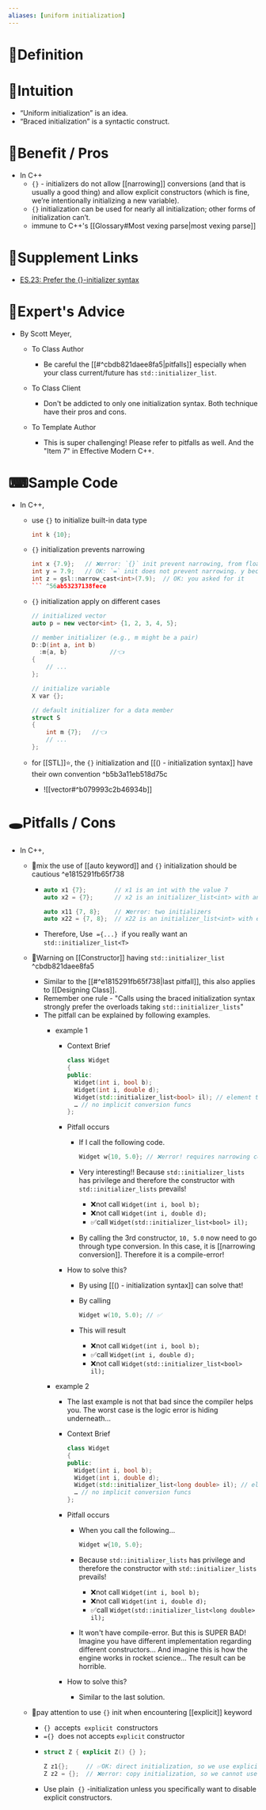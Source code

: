 ```yaml
---
aliases: [uniform initialization]
---
```


# 📝Definition

# 🧠Intuition
- “Uniform initialization” is an idea.
- “Braced initialization” is a syntactic construct.

# 🚀Benefit / Pros
- In C++
    - `{}` - initializers do not allow [[narrowing]] conversions (and that is usually a good thing) and allow explicit constructors (which is fine, we’re intentionally initializing a new variable).
    - `{}` initialization can be used for nearly all initialization; other forms of initialization can’t.
    - immune to C++'s [[Glossary#Most vexing parse|most vexing parse]]
    
# 🔗Supplement Links
- [ES.23: Prefer the {}-initializer syntax](https://isocpp.github.io/CppCoreGuidelines/CppCoreGuidelines#es23-prefer-the--initializer-syntax)

# 🥼Expert's Advice
- By Scott Meyer,
    - To Class Author
        - Be careful the [[#^cbdb821daee8fa5|pitfalls]] especially when your class current/future has `std::initializer_list`.
        
    - To Class Client
        - Don't be addicted to only one initialization syntax. Both technique have their pros and cons.
        
    - To Template Author
        - This is super challenging! Please refer to pitfalls as well. And the "Item 7" in Effective Modern C++.
        
# ⌨Sample Code
- In C++,
    - use `{}` to initialize built-in data type
      
      ``` c++
      int k {10};
      ```
    - `{}` initialization prevents narrowing
      ``` c++
      int x {7.9};   // ❌error: `{}` init prevent narrowing, from floating point to integral
      int y = 7.9;   // OK: `=` init does not prevent narrowing. y becomes 7. Hope for a compiler warning
      int z = gsl::narrow_cast<int>(7.9);  // OK: you asked for it
      ``` ^56ab53237138fece
    - `{}` initialization apply on different cases
      
      ``` c++
      // initialized vector
      auto p = new vector<int> {1, 2, 3, 4, 5};
      
      // member initializer (e.g., m might be a pair)
      D::D(int a, int b)
        :m{a, b}			//👈
      {   
          // ...
      };
      
      // initialize variable
      X var {};
      
      // default initializer for a data member
      struct S
      {
          int m {7};   //👈
          // ...
      };
      ```
    - for [[STL]]⭐, the `{}` initialization and [[() - initialization syntax]] have their own convention ^b5b3a11eb518d75c
        - ![[vector#^b079993c2b46934b]]
        
# 🕳Pitfalls / Cons
- In C++,
    - 📌mix the use of [[auto keyword]] and `{}` initialization should be cautious ^e1815291fb65f738
        - ``` c++
          auto x1 {7};        // x1 is an int with the value 7
          auto x2 = {7};      // x2 is an initializer_list<int> with an element 7
          
          auto x11 {7, 8};    // ❌error: two initializers
          auto x22 = {7, 8};  // x22 is an initializer_list<int> with elements 7 and 8
          ```
        - Therefore, Use  `={...}`  if you really want an  `std::initializer_list<T>`
        
    - 📌Warning on [[Constructor]] having `std::initializer_list` ^cbdb821daee8fa5
        - Similar to the [[#^e1815291fb65f738|last pitfall]], this also applies to [[Designing Class]].
        - Remember one rule - "Calls using the braced initialization syntax strongly prefer the overloads taking `std::initializer_lists`"
        - The pitfall can be explained by following examples.
            - example 1
                - Context Brief
                  ``` c++
                  class Widget
                  {
                  public:
                    Widget(int i, bool b);
                    Widget(int i, double d);
                    Widget(std::initializer_list<bool> il); // element type is bool 👈pay attention here
                    … // no implicit conversion funcs
                  };
                  ```
                - Pitfall occurs
                    - If I call the following code.
                      
                      ``` c++
                      Widget w{10, 5.0}; // ❌error! requires narrowing conversions
                      ```
                    - Very interesting!! Because `std::initializer_lists` has privilege and therefore the constructor with `std::initializer_lists` prevails!
                        - ❌not call `Widget(int i, bool b);`
                        - ❌not call `Widget(int i, double d);`
                        - ✅call `Widget(std::initializer_list<bool> il);`
                        
                    - By calling the 3rd constructor, `10, 5.0` now need to go through type conversion. In this case, it is [[narrowing conversion]]. Therefore it is a compile-error!
                    
                - How to solve this?
                    - By using [[() - initialization syntax]] can solve that!
                    - By calling
                      
                      ``` c++
                      Widget w(10, 5.0); // ✅
                      ```
                    - This will result
                        - ❌not call `Widget(int i, bool b);`
                        - ✅call `Widget(int i, double d);`
                        - ❌not call `Widget(std::initializer_list<bool> il);`
                        
            - example 2
                - The last example is not that bad since the compiler helps you. The worst case is the logic error is hiding underneath...
                - Context Brief
                  
                  ``` c++
                  class Widget
                  {
                  public:
                    Widget(int i, bool b);
                    Widget(int i, double d);
                    Widget(std::initializer_list<long double> il); // element type is double 👈pay attention here
                    … // no implicit conversion funcs
                  };
                  ```
                - Pitfall occurs
                    - When you call the following...
                      
                      ``` c++
                      Widget w{10, 5.0};
                      ```
                    - Because `std::initializer_lists` has privilege and therefore the constructor with `std::initializer_lists` prevails!
                        - ❌not call `Widget(int i, bool b);`
                        - ❌not call `Widget(int i, double d);`
                        - ✅call `Widget(std::initializer_list<long double> il);`
                        
                    - It won't have compile-error. But this is SUPER BAD! Imagine you have different implementation regarding different constructors... And imagine this is how the engine works in rocket science... The result can be horrible.
                    
                - How to solve this?
                    - Similar to the last solution.
                    
    - 📌pay attention to use `{}` init when encountering [[explicit]] keyword
        - `{}`  accepts  `explicit`  constructors
        - `={}`  does not accepts `explicit` constructor
        - ``` c++
          struct Z { explicit Z() {} };
          
          Z z1{};     // ✅OK: direct initialization, so we use explicit constructor
          Z z2 = {};  // ❌error: copy initialization, so we cannot use the explicit constructor
          ```
        - Use plain  `{}` -initialization unless you specifically want to disable explicit constructors.
        